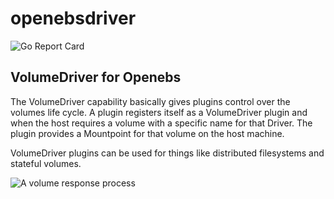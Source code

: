 # openebsdriver
![Go Report Card](https://goreportcard.com/badge/github.com/maheshreddy7797/openebsdriver)

## VolumeDriver for Openebs

The VolumeDriver capability basically gives plugins control over the volumes life cycle. A plugin registers itself as a VolumeDriver plugin and when the host requires a volume with a specific name for that Driver. The plugin provides a Mountpoint for that volume on the host machine.

VolumeDriver plugins can be used for things like distributed filesystems and stateful volumes.

![A volume response process ](https://github.com/sripadaraj/openebsdriver/blob/master/images/plugin1.jpg)



